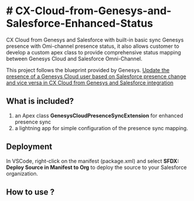 # # CX-Cloud-from-Genesys-and-Salesforce-Enhanced-Status

CX Cloud from Genesys and Salesforce with built-in basic sync Genesys presence with Omi-channel presence status, it also allows customer to develop a custom apex class to provide comprehensive status mapping between Genesys Cloud and Salesforce Omni-Channel.

This project follows the blueprint provided by Genesys.  [Update the presence of a Genesys Cloud user based on Salesforce presence change and vice versa in CX Cloud from Genesys and Salesforce integration](https://developer.genesys.cloud/blueprints/enhanced-status-syncing-with-salesforce-service-cloud-voice/)

## What is included? 

 1. an Apex class  **GenesysCloudPresenceSyncExtension**  for enhanced presence sync
 2. a lightning app for simple configuration of the presence sync mapping.
 
## Deployment
 In VSCode, right-click on the manifest (package.xml) and select **SFDX: Deploy Source in Manifest to Org** to deploy the source to your Salesforce organization.

## How to use ?